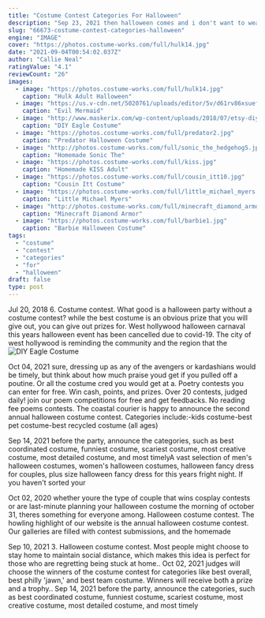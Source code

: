 ```yaml
---
title: "Costume Contest Categories For Halloween"
description: "Sep 23, 2021 then halloween comes and i don't want to wear whatever we chose to be our costume, i whine like a child and she is stuck picking a new costume for her or wearing one half of"
slug: "66673-costume-contest-categories-halloween"
engine: "IMAGE"
cover: "https://photos.costume-works.com/full/hulk14.jpg"
date: "2021-09-04T00:54:02.037Z"
author: "Callie Neal"
ratingValue: "4.1"
reviewCount: "26"
images:
  - image: "https://photos.costume-works.com/full/hulk14.jpg"
    caption: "Hulk Adult Halloween"
  - image: "https://us.v-cdn.net/5020761/uploads/editor/5v/d61rv86xsuef.jpg"
    caption: "Evil Mermaid"
  - image: "http://www.maskerix.com/wp-content/uploads/2018/07/etsy-diy-eagle-halloween-costume-idea.jpg"
    caption: "DIY Eagle Costume"
  - image: "https://photos.costume-works.com/full/predator2.jpg"
    caption: "Predator Halloween Costume"
  - image: "http://photos.costume-works.com/full/sonic_the_hedgehog5.jpg"
    caption: "Homemade Sonic The"
  - image: "https://photos.costume-works.com/full/kiss.jpg"
    caption: "Homemade KISS Adult"
  - image: "https://photos.costume-works.com/full/cousin_itt10.jpg"
    caption: "Cousin Itt Costume"
  - image: "https://photos.costume-works.com/full/little_michael_myers.jpg"
    caption: "Little Michael Myers"
  - image: "http://photos.costume-works.com/full/minecraft_diamond_armor_steve.jpg"
    caption: "Minecraft Diamond Armor"
  - image: "https://photos.costume-works.com/full/barbie1.jpg"
    caption: "Barbie Halloween Costume"
tags:
  - "costume"
  - "contest"
  - "categories"
  - "for"
  - "halloween"
draft: false
type: post
---
```


Jul 20, 2018 6. Costume contest. What good is a halloween party without a costume contest? while the best costume is an obvious prize that you will give out, you can give out prizes for. West hollywood halloween carnaval this years halloween event has been cancelled due to covid-19. The city of west hollywood is reminding the community and the region that the
![DIY Eagle Costume](http://www.maskerix.com/wp-content/uploads/2018/07/etsy-diy-eagle-halloween-costume-idea.jpg "DIY Eagle Costume")

Oct 04, 2021 sure, dressing up as any of the avengers or kardashians would be timely, but think about how much praise youd get if you pulled off a poutine. Or all the costume cred you would get at a. Poetry contests you can enter for free. Win cash, points, and prizes. Over 20 contests, judged daily! join our poem competitions for free and get feedbacks. No reading fee poems contests. The coastal courier is happy to announce the second annual halloween costume contest. Categories include:-kids costume-best pet costume-best recycled costume (all ages)
<!--inArticleAds-->

<!--galleryOne-->

Sep 14, 2021 before the party, announce the categories, such as best coordinated costume, funniest costume, scariest costume, most creative costume, most detailed costume, and most timelyA vast selection of men's halloween costumes, women's halloween costumes, halloween fancy dress for couples, plus size halloween fancy dress for this years fright night. If you haven't sorted your
<!--inArticleAds-->

<!--galleryTwo-->

Oct 02, 2020 whether youre the type of couple that wins cosplay contests or are last-minute planning your halloween costume the morning of october 31, theres something for everyone among. Halloween costume contest. The howling highlight of our website is the annual halloween costume contest. Our galleries are filled with contest submissions, and the homemade
<!--galleryThree-->

Sep 10, 2021 3. Halloween costume contest. Most people might choose to stay home to maintain social distance, which makes this idea is perfect for those who are regretting being stuck at home.. Oct 02, 2021 judges will choose the winners of the costume contest for categories like best overall, best philly 'jawn,' and best team costume. Winners will receive both a prize and a trophy.. Sep 14, 2021 before the party, announce the categories, such as best coordinated costume, funniest costume, scariest costume, most creative costume, most detailed costume, and most timely